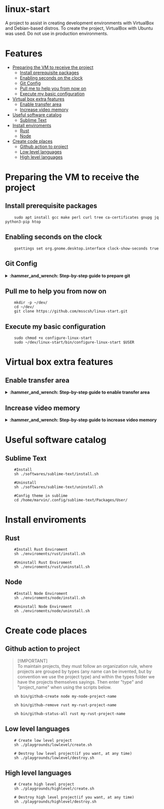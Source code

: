 # linux-start
A project to assist in creating development environments with VirtualBox and Debian-based distros. To create the project, VirtualBox with Ubuntu was used. Do not use in production environments.

# Features <!-- omit in toc -->

- [Preparing the VM to receive the project](#preparing-the-vm-to-receive-the-project)
    - [Install prerequisite packages](#install-prerequisite-packages)
    - [Enabling seconds on the clock](#enabling-seconds-on-the-clock)
    - [Git Config](#git-config)
    - [Pull me to help you from now on](#pull-me-to-help-you-from-now-on)
    - [Execute my basic configuration](#execute-my-basic-configuration)
- [Virtual box extra features](#virtual-box-extra-features)
    - [Enable transfer area](#enable-transfer-area)
    - [Increase video memory](#increase-video-memory)
- [Useful software catalog](#useful-software-catalog)
    - [Sublime Text](#sublime-text)
- [Install enviroments](#install-enviroments)
    - [Rust](#rust)
    - [Node](#node)
- [Create code places](#create-code-places)
    - [Github action to project](#github-action-to-project)
    - [Low level languages](#low-level-languages)
    - [High level languages](#high-level-languages)

# Preparing the VM to receive the project
## Install prerequisite packages
```
    sudo apt install gcc make perl curl tree ca-certificates gnupg jq python3-pip htop
```

## Enabling seconds on the clock
```
    gsettings set org.gnome.desktop.interface clock-show-seconds true
```

## Git Config

<details>
 <summary><b>:hammer_and_wrench: Step-by-step guide to prepare git</b></summary>

1.  Installing
```
    sudo apt install git
```
2.  Config git user
```
    git config --global user.email "email@email.com"
    git config --global user.name "username"
```
3.  Generate GPG key for signed commits
```
    gpg --default-new-key-algo rsa4096 --gen-key
    gpg --list-secret-keys --keyid-format=long
    gpg --armor --export $GPP_ID_FROM_ABOVE_COMMAND
```
4.  Bind your public key to your github account  
```
    xdg-open https://github.com/settings/gpg/new
```
5. Automatically adding signatures to commits
```
    git config --global commit.gpgSign true
```

</details>

## Pull me to help you from now on
```
    mkdir -p ~/dev/
    cd ~/dev/
    git clone https://github.com/msscsh/linux-start.git
```
## Execute my basic configuration
```
    sudo chmod +x configure-linux-start
    sudo ~/dev/linux-start/bin/configure-linux-start $USER
```

# Virtual box extra features
## Enable transfer area
<details>
 <summary><b>:hammer_and_wrench: Step-by-step guide to enable transfer area</b></summary>

1.  start the VM.
2.  devices > Insert Guest Additions CD Image
3.  reboot guest
4.  navigate to VBox folder:  
```
    cd /media/$USER/VBox_GAs_*
```
5.  execute VBox script: 
```
    sh /media/$USER/VBox_GAs_7.0.6/VBoxLinuxAdditions.run
```
6.  devices > Shared Clipboard > Bidirectional
7.  reboot guest

</details>

## Increase video memory
<details>
 <summary><b>:hammer_and_wrench: Step-by-step guide to increase video memory</b></summary>

1.  with the the VM stoped.
2.  configuration > Monitor
3.  increase video memory (the higher the value, the higher the possible resolution)
4.  start the VM
5.  press, "host key" + "f"

</details>


# Useful software catalog
## Sublime Text
```
    #Install
    sh ./softwares/sublime-text/install.sh

    #Uninstall
    sh ./softwares/sublime-text/uninstall.sh

    #Config theme in sublime
    cd /home/marvin/.config/sublime-text/Packages/User/
```


# Install enviroments
## Rust
```
    #Install Rust Enviroment
    sh ./enviroments/rust/install.sh

    #Uninstall Rust Enviroment
    sh ./enviroments/rust/uninstall.sh
```

## Node
```
    #Install Node Enviroment
    sh ./enviroments/node/install.sh

    #Uninstall Node Enviroment
    sh ./enviroments/node/uninstall.sh
```


# Create code places
## Github action to project
> [!IMPORTANT]\
> To maintain projects, they must follow an organization rule, where projects are grouped by types (any name can be invented, but by convention we use the project type) and within the types folder we have the projects themselves sayings. Then enter "type" and "project_name" when using the scripts below.
```
    sh bin/github-create node my-node-project-name
```
```
    sh bin/github-remove rust my-rust-project-name
```
```
    sh bin/github-status-all rust my-rust-project-name
```

## Low level languages
```
    # Create low level project
    sh ./playgrounds/lowlevel/create.sh
```
```
    # Destroy low level project(if you want, at any time)
    sh ./playgrounds/lowlevel/destroy.sh
```

## High level languages
```
    # Create high level project
    sh ./playgrounds/highlevel/create.sh
```
```
    # Destroy high level project(if you want, at any time)
    sh ./playgrounds/highlevel/destroy.sh
```
